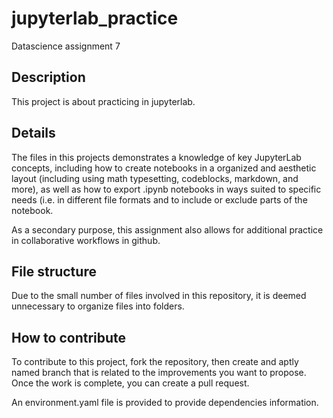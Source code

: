 # jupyterlab_practice
Datascience assignment 7

## Description
This project is about practicing in jupyterlab.

## Details
The files in this projects demonstrates a knowledge of key JupyterLab concepts, including how to create notebooks in a organized and aesthetic layout (including using math typesetting, codeblocks, markdown, and more), as well as how to export .ipynb notebooks in ways suited to specific needs (i.e. in different file formats and to include or exclude parts of the notebook.

As a secondary purpose, this assignment also allows for additional practice in collaborative workflows in github.

## File structure
Due to the small number of files involved in this repository, it is deemed unnecessary to organize files into folders.

## How to contribute
To contribute to this project, fork the repository, then create and aptly named branch that is related to the improvements you want to propose. Once the work is complete, you can create a pull request.

An environment.yaml file is provided to provide dependencies information.
